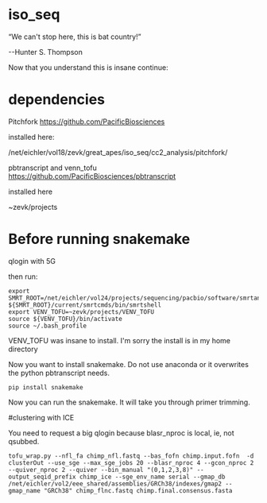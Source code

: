 # iso_seq

“We can't stop here, this is bat country!”

--Hunter S. Thompson

Now that you understand this is insane continue:

# dependencies

Pitchfork https://github.com/PacificBiosciences

installed here:

/net/eichler/vol18/zevk/great_apes/iso_seq/cc2_analysis/pitchfork/

pbtranscript and venn_tofu https://github.com/PacificBiosciences/pbtranscript

installed here

~zevk/projects

# Before running snakemake

qlogin with 5G

then run:

```
export SMRT_ROOT=/net/eichler/vol24/projects/sequencing/pacbio/software/smrtanalysis
${SMRT_ROOT}/current/smrtcmds/bin/smrtshell
export VENV_TOFU=~zevk/projects/VENV_TOFU
source ${VENV_TOFU}/bin/activate
source ~/.bash_profile
```

VENV_TOFU was insane to install.  I'm sorry the install is in my home directory

Now you want to install snakemake.  Do not use anaconda or it overwrites the python pbtranscript needs.

```
pip install snakemake
```

Now you can run the snakemake.  It will take you through primer trimming.


#clustering with ICE

You need to request a big qlogin because blasr_nproc is local, ie, not qsubbed.

```
tofu_wrap.py --nfl_fa chimp_nfl.fastq --bas_fofn chimp.input.fofn  -d clusterOut --use_sge --max_sge_jobs 20 --blasr_nproc 4 --gcon_nproc 2 --quiver_nproc 2 --quiver --bin_manual "(0,1,2,3,8)" --output_seqid_prefix chimp_ice --sge_env_name serial --gmap_db /net/eichler/vol2/eee_shared/assemblies/GRCh38/indexes/gmap2 --gmap_name "GRCh38" chimp_flnc.fastq chimp.final.consensus.fasta
```


